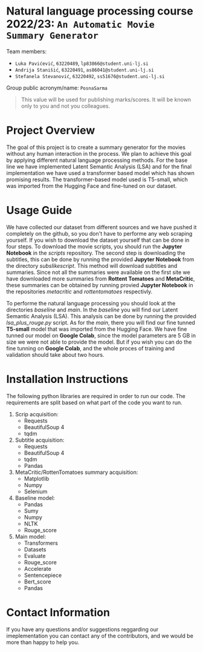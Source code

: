 # Natural language processing course 2022/23: `An Automatic Movie Summary Generator`

Team members:
 * `Luka Pavićević`, `63220489`, `lp83866@student.uni-lj.si`
 * `Andrija Stanišić`, `63220491`, `as86041@student.uni-lj.si`
 * `Stefanela Stevanović`, `63220492`, `ss51676@student.uni-lj.si`
 
Group public acronym/name: `PosnaSarma`
 > This value will be used for publishing marks/scores. It will be known only to you and not you colleagues.

# Project Overview

The goal of this project is to create a summary generator for the movies without any human interaction in the process. We plan to achieve this goal by applying different natural language processing methods. For the base line we have implemented Latent Semantic Analysis (LSA) and for the final implementation we have used a transformer based model which has shown promising results. The transformer-based model used is T5-small, which was imported from the Hugging Face and fine-tuned on our dataset.  

# Usage Guide

We have collected our dataset from different sources and we have pushed it completely on the github, so you don't have to performe any web scraping yourself. If you wish to download the dataset yourself that can be done in four steps. To download the movie scripts, you should run the **Jupyter Notebook** in the *scripts* repository. The second step is downloading the subtitles, this can be done by running the provided **Jupyter Notebook** from the directory *subslikescript*. This method will download subtitles and summaries. Since not all the summaries were available on the first site we have downloaded more summaries from **Rottent Tomatoes** and **MetaCritic**, these summaries can be obtained by running provied **Jupyter Notebook** in the repositories *metacritic* and *rottentomatoes* respectivly. 

To performe the natural language processing you should look at the directories *baseline* and *main*. In the *baseline* you will find our Latent Semantic Analysis (LSA). This analysis can be done by running the provided *lsa_plus_rouge.py* script. As for the *main*, there you will find our fine tunned **T5-small** model that was imported from the Hugging Face. We have fine tunned our model on **Google Colab**, since the model parameters are 5 GB in size we were not able to provide the model. But if you wish you can do the fine tunning on **Google Colab**, and the whole proces of training and validation should take about two hours. 

# Installation Instructions

The following python libraries are required in order to run our code. The requirements are split based on what part of the code you want to run.
1. Scrip acquisition:
   - Requests
   - BeautifulSoup 4
   - tqdm
2. Subtitle acquisition:
   - Requests
   - BeautifulSoup 4
   - tqdm
   - Pandas
3. MetaCritic/RottenTomatoes summary acquisition:
   - Matplotlib
   - Numpy
   - Selenium
4. Baseline model:
   - Pandas 
   - Sumy
   - Numpy
   - NLTK
   - Rouge_score
5. Main model:
   - Transformers 
   - Datasets 
   - Evaluate 
   - Rouge_score
   - Accelerate
   - Sentencepiece
   - Bert_score
   - Pandas

# Contact Information

If you have any questions and/or suggestions reggarding our imeplementation you can contact any of the contributors, and we would be more than happy to help you. 